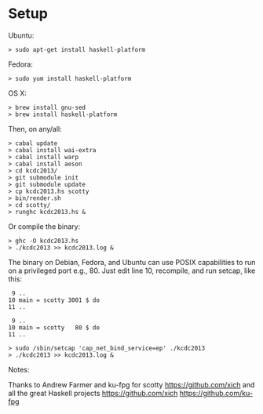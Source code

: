 Setup
========

Ubuntu:

    > sudo apt-get install haskell-platform

Fedora:

    > sudo yum install haskell-platform

OS X:

    > brew install gnu-sed
    > brew install haskell-platform

Then, on any/all:

    > cabal update
    > cabal install wai-extra
    > cabal install warp
    > cabal install aeson
    > cd kcdc2013/
    > git submodule init
    > git submodule update
    > cp kcdc2013.hs scotty
    > bin/render.sh
    > cd scotty/
    > runghc kcdc2013.hs &

Or compile the binary:

    > ghc -O kcdc2013.hs
    > ./kcdc2013 >> kcdc2013.log &

The binary on Debian, Fedora, and Ubuntu can use POSIX capabilities to run on a privileged port e.g., 80.  Just edit line 10, recompile, and run setcap, like this:

     9 ..
    10 main = scotty 3001 $ do
    11 ..

     9 ..
    10 main = scotty   80 $ do
    11 ..

    > sudo /sbin/setcap 'cap_net_bind_service=ep' ./kcdc2013
    > ./kcdc2013 >> kcdc2013.log &

Notes:

Thanks to Andrew Farmer and ku-fpg for scotty https://github.com/xich and all the great Haskell projects https://github.com/xich https://github.com/ku-fpg
